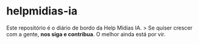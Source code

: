# helpmidias-ia
Este repositório é o diário de bordo da Help Mídias IA.   > Se quiser crescer com a gente, **nos siga e contribua**. O melhor ainda está por vir.
